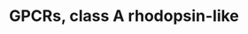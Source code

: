 ---
annotations:
- id: PW:0000125
  parent: signaling pathway
  type: Pathway Ontology
  value: G protein mediated signaling pathway
authors:
- 169.230.77.174
- MaintBot
- Christine Chichester
- Egonw
- DeSl
- Eweitz
citedin:
- link: PMC7645421
  title: Unraveling the blood transcriptome after real-life exposure of Wistar-rats
    to PM2.5, PM1 and water-soluble metals in the ambient air (2020)
- link: PMC7811506
  title: Organophosphorus flame retardants are developmental neurotoxicants in a rat
    primary brainsphere in vitro model (2020)
- link: PMC3650681
  title: Microarray analyses reveal novel targets of exercise-induced stress resistance
    in the dorsal raphe nucleus (2013)
description: ''
last-edited: 2021-05-16
organisms:
- Rattus norvegicus
redirect_from:
- /index.php/Pathway:WP473
- /instance/WP473
- /instance/WP473_rr116970
revision: r116970
schema-jsonld:
- '@context': https://schema.org/
  '@id': https://wikipathways.github.io/pathways/WP473.html
  '@type': Dataset
  creator:
    '@type': Organization
    name: WikiPathways
  description: ''
  keywords:
  - ADRA2A
  - Adora1
  - Adora2a
  - Adora2b
  - Adora3
  - Adra1a
  - Adra1b
  - Adra1d
  - Adra2b
  - Adra2c
  - Adrb1
  - Adrb2
  - Adrb3
  - Agtr1a
  - Agtr2
  - Angiotensin II
  - Aplnr
  - Avpr1a
  - Avpr1b
  - Avpr2
  - Bdkrb1
  - Bdkrb2
  - Bradykinin
  - Brs3
  - C3ar1
  - CCR2
  - Ccbp2
  - Cckar
  - Cckbr
  - Ccr1
  - Ccr10
  - Ccr3
  - Ccr4
  - Ccr5
  - Ccr6
  - Ccr7
  - Ccr8
  - Ccr9
  - Ccrl2
  - Chrm1
  - Chrm2
  - Chrm3
  - Chrm4
  - Chrm5
  - Cmklr1
  - Cnr1
  - Cnr2
  - Cx3cr1
  - Cxcr3
  - Cxcr4
  - Cxcr5
  - Cxcr7
  - Cysltr1
  - Cysltr2
  - Dopamine
  - Drd1a
  - Drd2
  - Drd3
  - Drd4
  - Drd5
  - Ednra
  - Ednrb
  - F2RL3
  - F2r
  - F2rl1
  - F2rl2
  - Ffar1
  - Ffar2
  - Ffar3
  - Fpr1
  - Fpr2
  - Fpr3
  - Fshr
  - GALR1
  - GPR17
  - GPR39
  - GPR6
  - GPR77
  - Galr2
  - Galr3
  - Ghsr
  - Gpcr12
  - Gper
  - Gpr1
  - Gpr15
  - Gpr171
  - Gpr173
  - Gpr174
  - Gpr18
  - Gpr19
  - Gpr20
  - Gpr21
  - Gpr22
  - Gpr25
  - Gpr27
  - Gpr3
  - Gpr31
  - Gpr34
  - Gpr35
  - Gpr37
  - Gpr37l1
  - Gpr4
  - Gpr44
  - Gpr45
  - Gpr50
  - Gpr52
  - Gpr63
  - Gpr65
  - Gpr68
  - Gpr75
  - Gpr81
  - Gpr83
  - Gpr85
  - Gpr87
  - Grpr
  - Hcrtr1
  - Hcrtr2
  - Histamine
  - Hrh1
  - Hrh2
  - Hrh3
  - Htr1a
  - Htr1b
  - Htr1d
  - Htr1f
  - Htr2a
  - Htr2b
  - Htr2c
  - Htr4
  - Htr5a
  - Htr6
  - Htr7
  - Il8ra
  - Il8rb
  - LOC685243
  - Lhcgr
  - Lpar4
  - Lpar5
  - Ltb4r
  - MC1R
  - Mas1
  - Mc2r
  - Mc3r
  - Mc4r
  - Mc5r
  - Mchr1
  - Mtnr1a
  - Mtnr1b
  - NPY1R
  - NTSR2
  - Nmbr
  - Nmur1
  - Nmur2
  - Npbwr1
  - Npffr1
  - Npffr2
  - Npy2r
  - Npy5r
  - Ntsr1
  - OPN1MW
  - Olr1073
  - Olr1075
  - Olr1077
  - Olr1086
  - Olr1087
  - Olr1201
  - Olr1329
  - Olr1356
  - Olr1466
  - Olr1467
  - Olr1512
  - Olr1517
  - Olr1579
  - Olr1606
  - Olr1654
  - Olr1662
  - Olr1671
  - Olr1693
  - Olr1730
  - Olr1743
  - Olr1749
  - Olr1750
  - Olr217
  - Olr226
  - Olr227
  - Olr231
  - Olr420
  - Olr464
  - Olr588
  - Olr806
  - Olr808
  - Olr811
  - Olr836
  - Opn1mw
  - Opn1sw
  - Opn3
  - Opn4
  - Oprd1
  - Oprk1
  - Oprl1
  - Oprm1
  - Oxtr
  - P2ry1
  - P2ry10
  - P2ry12
  - P2ry13
  - P2ry14
  - P2ry2
  - P2ry4
  - P2ry5
  - P2ry6
  - PTGDR
  - Ppyr1
  - Prlhr
  - Prostaglandin
  - Ptafr
  - Ptger1
  - Ptger2
  - Ptger3
  - Ptger4
  - Ptgfr
  - Ptgir
  - RGD1563245
  - Rgr
  - Rho
  - Rrh
  - Serotonin
  - Sstr1
  - Sstr2
  - Sstr3
  - Sstr4
  - Sstr5
  - Sucnr1
  - Tbxa2r
  - Trhr
  - Xcr1
  license: CC0
  name: GPCRs, class A rhodopsin-like
seo: CreativeWork
title: GPCRs, class A rhodopsin-like
wpid: WP473
---